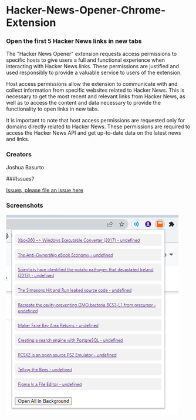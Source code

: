 # Hacker-News-Opener-Chrome-Extension

### Open the first 5 Hacker News links in new tabs

The "Hacker News Opener" extension requests access permissions to specific hosts to give users a full and functional experience when interacting with Hacker News links. These permissions are justified and used responsibly to provide a valuable service to users of the extension.

Host access permissions allow the extension to communicate with and collect information from specific websites related to Hacker News. This is necessary to get the most recent and relevant links from Hacker News, as well as to access the content and data necessary to provide the functionality to open links in new tabs.

It is important to note that host access permissions are requested only for domains directly related to Hacker News. These permissions are required to access the Hacker News API and get up-to-date data on the latest news and links.

### Creators

Joshua Basurto

###Issues?

[Issues, please file an issue here](https://github.com/josuebasurto/Hacker-News-Opener-Chrome-Extension/issues/new/choose)

### Screenshots

![Screenshot](misc/Screenshot%202023-07-12%20234058.png)
